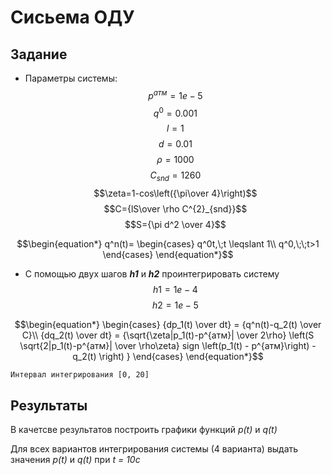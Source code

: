 # Сисьема ОДУ

## Задание

* Параметры системы:
$$p^{атм}=1e-5$$
$$q^{0}=0.001$$
$$l=1$$
$$d=0.01$$
$$\rho=1000$$
$$C_{snd}=1260$$
$$\zeta=1-cos\left({\pi\over 4}\right)$$
$$C={lS\over \rho C^{2}_{snd}}$$
$$S={\pi d^2 \over 4}$$


$$\begin{equation*}
q^n(t)=
    \begin{cases}
        q^0t,\;t \leqslant 1\\
        q^0,\;\;t>1
    \end{cases}
\end{equation*}$$


* С помощью двух шагов _**h1**_ и _**h2**_ проинтегрировать систему
$$h1=1e-4$$
$$h2=1e-5$$

$$\begin{equation*}
    \begin{cases}
        {dp_1(t) \over dt} = {q^n(t)-q_2(t) \over C}\\
        {dq_2(t) \over dt} = {\sqrt{\zeta|p_1(t)-p^{атм}| \over 2\rho} \left(S \sqrt{2|p_1(t)-p^{атм}| \over \rho\zeta} sign \left(p_1(t) - p^{атм}\right) -q_2(t) \right)  }
    \end{cases}
\end{equation*}$$


```
Интервал интегрирования [0, 20]
```

## Результаты
В качетсве результатов построить графики функций _p(t)_ и _q(t)_

Для всех вариантов интегрирования системы (4 варианта) выдать значения _p(t)_ и _q(t)_ при _t = 10c_